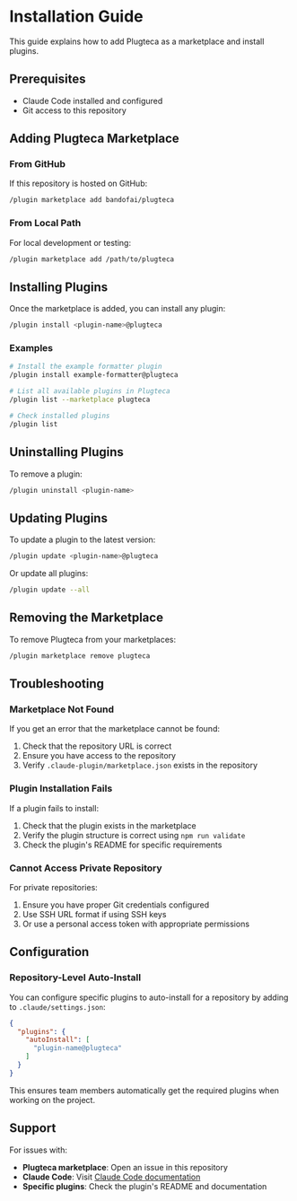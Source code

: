 # Installation Guide

This guide explains how to add Plugteca as a marketplace and install plugins.

## Prerequisites

- Claude Code installed and configured
- Git access to this repository

## Adding Plugteca Marketplace

### From GitHub

If this repository is hosted on GitHub:

```bash
/plugin marketplace add bandofai/plugteca
```

### From Local Path

For local development or testing:

```bash
/plugin marketplace add /path/to/plugteca
```

## Installing Plugins

Once the marketplace is added, you can install any plugin:

```bash
/plugin install <plugin-name>@plugteca
```

### Examples

```bash
# Install the example formatter plugin
/plugin install example-formatter@plugteca

# List all available plugins in Plugteca
/plugin list --marketplace plugteca

# Check installed plugins
/plugin list
```

## Uninstalling Plugins

To remove a plugin:

```bash
/plugin uninstall <plugin-name>
```

## Updating Plugins

To update a plugin to the latest version:

```bash
/plugin update <plugin-name>@plugteca
```

Or update all plugins:

```bash
/plugin update --all
```

## Removing the Marketplace

To remove Plugteca from your marketplaces:

```bash
/plugin marketplace remove plugteca
```

## Troubleshooting

### Marketplace Not Found

If you get an error that the marketplace cannot be found:

1. Check that the repository URL is correct
2. Ensure you have access to the repository
3. Verify `.claude-plugin/marketplace.json` exists in the repository

### Plugin Installation Fails

If a plugin fails to install:

1. Check that the plugin exists in the marketplace
2. Verify the plugin structure is correct using `npm run validate`
3. Check the plugin's README for specific requirements

### Cannot Access Private Repository

For private repositories:

1. Ensure you have proper Git credentials configured
2. Use SSH URL format if using SSH keys
3. Or use a personal access token with appropriate permissions

## Configuration

### Repository-Level Auto-Install

You can configure specific plugins to auto-install for a repository by adding to `.claude/settings.json`:

```json
{
  "plugins": {
    "autoInstall": [
      "plugin-name@plugteca"
    ]
  }
}
```

This ensures team members automatically get the required plugins when working on the project.

## Support

For issues with:
- **Plugteca marketplace**: Open an issue in this repository
- **Claude Code**: Visit [Claude Code documentation](https://docs.claude.com/en/docs/claude-code)
- **Specific plugins**: Check the plugin's README and documentation
